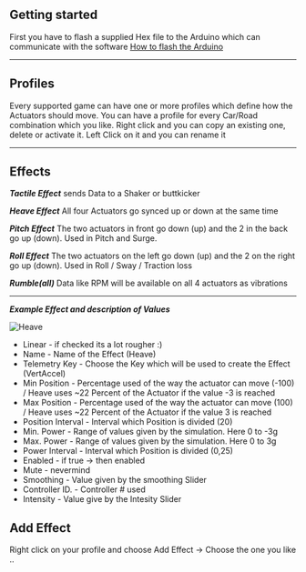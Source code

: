 ## Getting started
First you have to flash a supplied Hex file to the Arduino which can communicate with the software 
[How to flash the Arduino](https://github.com/SimFeedback/SimFeedback-AC-Servo/wiki/FAQ#flashing-the-arduino)

***

## Profiles
Every supported game can have one or more profiles which define how the Actuators should move. 
You can have a profile for every Car/Road combination which you like.
Right click and you can copy an existing one, delete or activate it.
Left Click on it and you can rename it 

***

## Effects
_**Tactile Effect**_ sends Data to a Shaker or buttkicker

_**Heave Effect**_ All four Actuators go synced up or down at the same time

_**Pitch Effect**_ The two actuators in front go down (up) and the 2 in the back go up (down). Used in Pitch and Surge.

_**Roll Effect**_ The two actuators on the left go down (up) and the 2 on the right go up (down). Used in Roll / Sway / Traction loss

_**Rumble(all)**_ Data like RPM will be available on all 4 actuators as vibrations 


***
_**Example Effect and description of Values**_ 

![Heave](https://github.com/SimFeedback/SimFeedback-AC-Servo/blob/master/Docs/HeaveEffect.png)

* Linear - if checked its a lot rougher :)
* Name - Name of the Effect (Heave)
* Telemetry Key - Choose the Key which will be used to create the Effect  (VertAccel)
* Min Position - Percentage used of the way the actuator can move (-100) / Heave uses ~22 Percent of the Actuator if the value -3 is reached    
* Max Position - Percentage used of the way the actuator can move (100) / Heave uses ~22 Percent of the Actuator if the value 3 is reached
* Position Interval - Interval which Position is divided (20)
* Min. Power - Range of values given by the simulation. Here 0 to -3g
* Max. Power - Range of values given by the simulation. Here 0 to 3g
* Power Interval - Interval which Position is divided (0,25)
* Enabled - if true -> then enabled 
* Mute - nevermind
* Smoothing - Value given by the smoothing Slider
* Controller ID. - Controller # used 
* Intensity - Value give by the Intesity Slider

## **Add Effect**
Right click on your profile and choose Add Effect -> Choose the one you like ..

